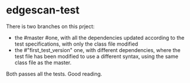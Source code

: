 # edgescan-test

There is two branches on this prject: 
  - the #master #one, with all the dependencies updated according to the test specifications, with only the class file modified
  - the #"first_test_version" one, with different dependencies, where the test file has been  modified to use a different syntax, using the same class file as the master.
  
  Both passes all the tests. Good reading.
